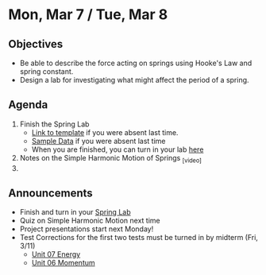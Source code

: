 Mon, Mar 7 / Tue, Mar 8
=================== 
  
Objectives  
------------  
- Be able to describe the force acting on springs using Hooke's Law and spring constant.
- Design a lab for investigating what might affect the period of a spring.

Agenda    
---------    

1. Finish the Spring Lab
	- [Link to template][temp] if you were absent last time.
	-  [Sample Data][share] if you were absent last time
	- When you are finished, you can turn in your lab [here][turnin]
2. Notes on the Simple Harmonic Motion of Springs <sub>[video]</sub>
3. 

Announcements 
-------------  
- Finish and turn in your [Spring Lab][turnin]
- Quiz on Simple Harmonic Motion next time
- Project presentations start next Monday!
- Test Corrections for the first two tests must be turned in by midterm (Fri, 3/11)
	- [Unit 07 Energy](https://avon.schoology.com/assignment/5656214362/)
	- [Unit 06 Momentum](https://avon.schoology.com/assignment/5574857809/)


[pend]: https://avon.schoology.com/assignment/5690527389/info
[temp]: https://avon.schoology.com/course/5138386979/materials/gp/5736808063
[k]: https://avon.schoology.com/course/5138386979/materials/gp/5743145081
[share]: https://avon.schoology.com/course/5138386979/materials/discussion/view/5736829268
[turnin]: https://avon.schoology.com/assignment/5743142469/
<!--stackedit_data:
eyJoaXN0b3J5IjpbMTMxMDgxNDE1MiwtODU0MTc5MDA0LDE0ND
Y2NjY5NTgsLTMzOTU1NjI0MCwtNzc0ODcxODE2LC05NzgxNDcz
NDMsLTIxNDA3MjM3MSwtNTU3MjEzNjY3LDM3OTYxMjk3OCwyMD
EzMDIxMzg3LDY5MDcxODEwLDE4Nzg2Nzk2MTYsMTQyNjUwNzY5
OSwtMjEyMzc5ODU1MywyNTQwMTYyNSwtMTM0NjQ3NjM1OSwxNj
E3MzEyMzE3LDM0NzM3MjczOCwtNjk4NTI0MTEyLC0yMDk4NTU5
MzRdfQ==
-->